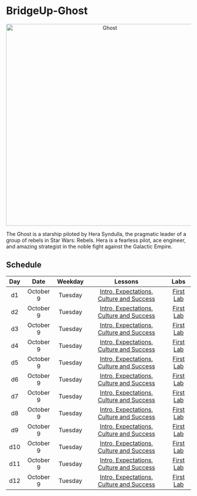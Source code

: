 # BridgeUp-Ghost

<p align="center">
  <img  src="http://www.jedinews.co.uk/wp-content/uploads/2018/01/forces-of-destiny-comic-hera.jpg" width="550px" alt="Ghost">
</p>

The Ghost is a starship piloted by Hera Syndulla, the pragmatic leader of a group of rebels in Star Wars: Rebels. Hera is a fearless pilot, ace engineer, and amazing strategist in the noble fight against the Galactic Empire.


## Schedule
  | Day | Date        | Weekday | Lessons     | Labs        |
  |:---:|:-----------:|:-------:|:-----------:|:-----------:|
  | d1  |October 9 |Tuesday | [Intro, Expectations, Culture and Success](./d1/lessons)| [First Lab](./d1/labs)|
  | d2  |October 9 |Tuesday | [Intro, Expectations, Culture and Success](./d2/lessons)| [First Lab](./d2/labs)|
  | d3  |October 9 |Tuesday | [Intro, Expectations, Culture and Success](./d3/lessons)| [First Lab](./d3/labs)|
  | d4  |October 9 |Tuesday | [Intro, Expectations, Culture and Success](./d4/lessons)| [First Lab](./d4/labs)|
  | d5  |October 9 |Tuesday | [Intro, Expectations, Culture and Success](./d5/lessons)| [First Lab](./d5/labs)|
  | d6  |October 9 |Tuesday | [Intro, Expectations, Culture and Success](./d6/lessons)| [First Lab](./d6/labs)|
  | d7  |October 9 |Tuesday | [Intro, Expectations, Culture and Success](./d7/lessons)| [First Lab](./d7/labs)|
  | d8  |October 9 |Tuesday | [Intro, Expectations, Culture and Success](./d8/lessons)| [First Lab](./d8/labs)|
  | d9  |October 9 |Tuesday | [Intro, Expectations, Culture and Success](./d9/lessons)| [First Lab](./d9/labs)|
  | d10  |October 9 |Tuesday | [Intro, Expectations, Culture and Success](./d10/lessons)| [First Lab](./d10/labs)|
  | d11  |October 9 |Tuesday | [Intro, Expectations, Culture and Success](./d11/lessons)| [First Lab](./d11/labs)|
  | d12  |October 9 |Tuesday | [Intro, Expectations, Culture and Success](./d12/lessons)| [First Lab](./d12/labs)|

